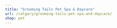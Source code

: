 ```yaml
---
title: "Grooming Tails Pet Spa & Daycare"
url: /calgary/grooming-tails-pet-spa-and-daycare/
shop: pet
---
```

